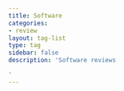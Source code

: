 ```yaml
---
title: Software
categories:
- review
layout: tag-list
type: tag
sidebar: false
description: 'Software reviews

'
---
```


